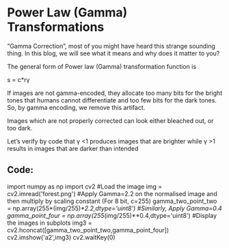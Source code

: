 
# Power Law (Gamma) Transformations
“Gamma Correction”, most of you might have heard this strange sounding thing. In this blog, we will see what it means and why does it matter to you?

The general form of Power law (Gamma) transformation function is

s = c*rγ

If images are not gamma-encoded, they allocate too many bits for the bright tones that humans cannot differentiate and too few bits for the dark tones. So, by gamma encoding, we remove this artifact.

Images which are not properly corrected can look either bleached out, or too dark.

Let’s verify by code that γ <1 produces images that are brighter while γ >1 results in images that are darker than intended

## Code:
import numpy as np
import cv2
#Load the image
img = cv2.imread('forest.png')
#Apply Gamma=2.2 on the normalised image and then multiply by scaling constant (For 8 bit, c=255)
gamma_two_point_two = np.array(255*(img/255)**2.2,dtype='uint8')
#Similarly, Apply Gamma=0.4 
gamma_point_four = np.array(255*(img/255)**0.4,dtype='uint8')
#Display the images in subplots
img3 = cv2.hconcat([gamma_two_point_two,gamma_point_four])
cv2.imshow('a2',img3)
cv2.waitKey(0)




